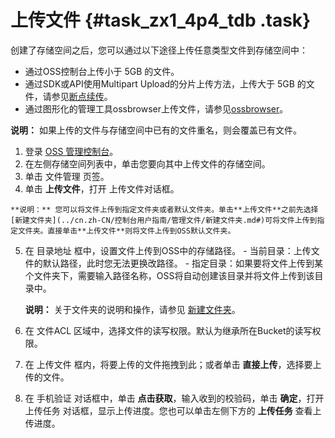 # 上传文件 {#task_zx1_4p4_tdb .task}

创建了存储空间之后，您可以通过以下途径上传任意类型文件到存储空间中：

-   通过OSS控制台上传小于 5GB 的文件。
-   通过SDK或API使用Multipart Upload的分片上传方法，上传大于 5GB 的文件，请参见[断点续传](../cn.zh-CN/开发指南/上传文件/断点续传.md#)。
-   通过图形化的管理工具ossbrowser上传文件，请参见[ossbrowser](../cn.zh-CN/常用工具/ossbrowser.md#)。

**说明：** 如果上传的文件与存储空间中已有的文件重名，则会覆盖已有文件。

1.   登录 [OSS 管理控制台](https://oss.console.aliyun.com/)。 
2.   在左侧存储空间列表中，单击您要向其中上传文件的存储空间。 
3.   单击 文件管理 页签。 
4.   单击 **上传文件**，打开 上传文件对话框。 

    **说明：** 您可以将文件上传到指定文件夹或者默认文件夹。单击**上传文件**之前先选择[新建文件夹](../cn.zh-CN/控制台用户指南/管理文件/新建文件夹.md#)可将文件上传到指定文件夹。直接单击**上传文件**则将文件上传到OSS默认文件夹。

5.   在 目录地址 框中，设置文件上传到OSS中的存储路径。 
    -   当前目录：上传文件的默认路径，此时您无法更换改路径。
    -   指定目录：如果要将文件上传到某个文件夹下，需要输入路径名称，OSS将自动创建该目录并将文件上传到该目录中。

        **说明：** 关于文件夹的说明和操作，请参见 [新建文件夹](../cn.zh-CN/控制台用户指南/管理文件/新建文件夹.md#)。

6.   在 文件ACL 区域中，选择文件的读写权限。默认为继承所在Bucket的读写权限。 
7.   在 上传文件 框内，将要上传的文件拖拽到此；或者单击 **直接上传**，选择要上传的文件。 
8.   在 手机验证 对话框中，单击 **点击获取**，输入收到的校验码，单击 **确定**，打开 上传任务 对话框，显示上传进度。您也可以单击左侧下方的 **上传任务** 查看上传进度。 

